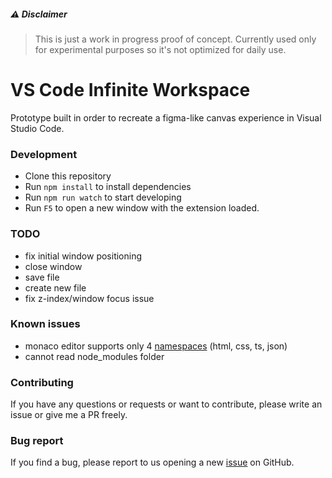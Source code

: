 ##### ⚠️ Disclaimer

> This is just a work in progress proof of concept. Currently used only for experimental purposes so it's not optimized for daily use.

# VS Code Infinite Workspace

Prototype built in order to recreate a figma-like canvas experience in Visual Studio Code.

### Development

- Clone this repository
- Run `npm install` to install dependencies
- Run `npm run watch` to start developing
- Run `F5` to open a new window with the extension loaded.

### TODO

- fix initial window positioning
- close window
- save file
- create new file
- fix z-index/window focus issue

### Known issues

- monaco editor supports only 4 [namespaces](https://microsoft.github.io/monaco-editor/typedoc/modules/languages.html) (html, css, ts, json)
- cannot read node_modules folder

### Contributing

If you have any questions or requests or want to contribute, please write an issue or give me a PR freely.

### Bug report

If you find a bug, please report to us opening a new [issue](https://github.com/anas-araid/vscode-infinite-workspace/issues) on GitHub.
